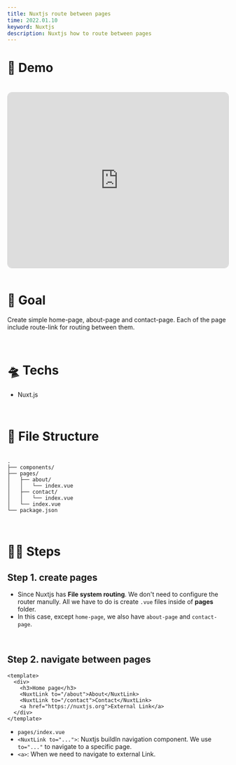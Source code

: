 ```yaml
---
title: Nuxtjs route between pages
time: 2022.01.10
keyword: Nuxtjs
description: Nuxtjs how to route between pages
---
```


<WidgetsMdHeader :title="title" :time="time"></WidgetsMdHeader>

# 🚀 Demo

<iframe src="https://codesandbox.io/embed/boring-kapitsa-np1z9?fontsize=14&hidenavigation=1&theme=dark&view=preview"
     style="width:100%; height:400px; border: 1px lightgray solid; border-radius: 10px; overflow:hidden; margin-top: 20px;"
     title="nuxt routing"
     allow="accelerometer; ambient-light-sensor; camera; encrypted-media; geolocation; gyroscope; hid; microphone; midi; payment; usb; vr; xr-spatial-tracking"
     sandbox="allow-forms allow-modals allow-popups allow-presentation allow-same-origin allow-scripts"
   ></iframe>

<br/>
<br/>

# 🎯 Goal

Create simple home-page, about-page and contact-page. Each of the page include route-link for routing between them.

<br/>

# 🛸 Techs

- Nuxt.js

<br/>

# 🌲 File Structure

```

.
├── components/
├── pages/
│   ├── about/
│   │   └── index.vue
│   ├── contact/
│   │   └── index.vue
│   └── index.vue
└── package.json

```

<br/>

# 🦶🏻 Steps

## Step 1. create pages

- Since Nuxtjs has **File system routing**. We don't need to configure the router manully. All we have to do is create `.vue` files inside of **pages** folder.
- In this case, except `home-page`, we also have `about-page` and `contact-page`.

<br/>

## Step 2. navigate between pages

```vue
<template>
  <div>
    <h3>Home page</h3>
    <NuxtLink to="/about">About</NuxtLink>
    <NuxtLink to="/contact">Contact</NuxtLink>
    <a href="https://nuxtjs.org">External Link</a>
  </div>
</template>
```

- `pages/index.vue`
- `<NuxtLink to="...">`: Nuxtjs buildIn navigation component. We use `to="..."` to navigate to a specific page.
- `<a>`: When we need to navigate to external Link.

<br>
